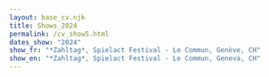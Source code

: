 ```yaml
---
layout: base_cv.njk
title: Shows_2024
permalink: /cv_show5.html
dates_show: "2024"
show_fr: "*Zahltag*, Spielact Festival - Le Commun, Genève, CH"
show_en: "*Zahltag*, Spielact Festival - Le Commun, Geneva, CH"
---
```

